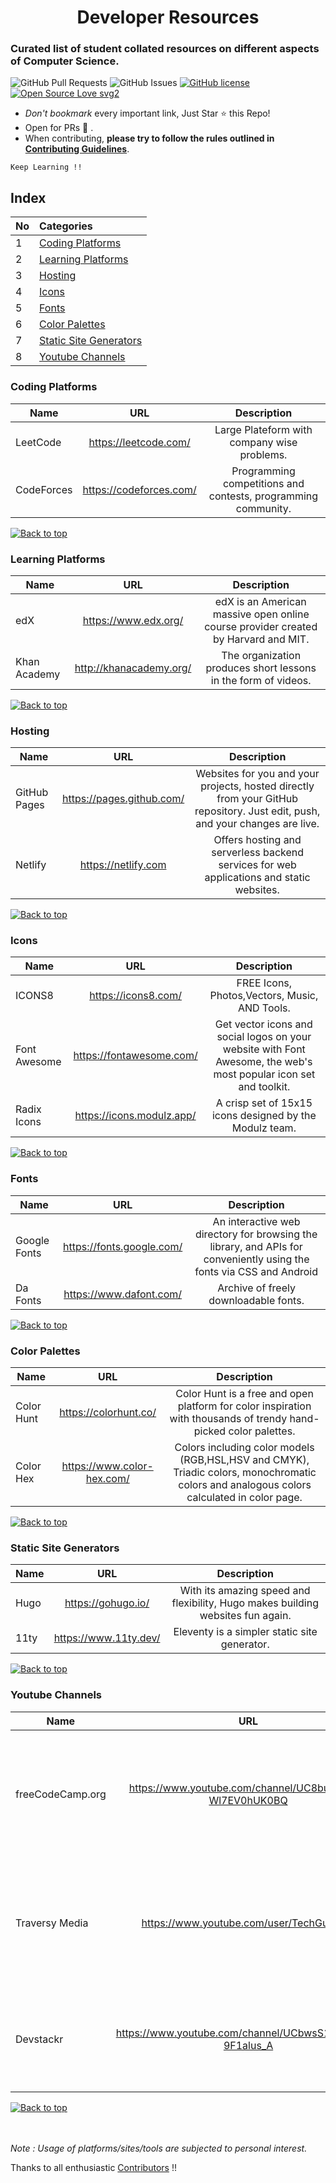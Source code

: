 # <center> Developer Resources </center> 
### Curated list of student collated resources on different aspects of Computer Science.


 ![GitHub Pull Requests](https://img.shields.io/github/issues-pr/developer-student-clubs/dev-resources)
 ![GitHub Issues](https://img.shields.io/github/issues/developer-student-clubs/dev-resources?color=success)
 [![GitHub license](https://img.shields.io/github/license/Naereen/StrapDown.js.svg)](https://github.com/developer-student-clubs/dev-resources/blob/master/LICENSE)
 [![Open Source Love svg2](https://badges.frapsoft.com/os/v2/open-source.svg?v=103)](https://github.com/ellerbrock/open-source-badges/)

- *Don't bookmark* every important link, Just Star :star: this Repo!
- Open for PRs :rocket: .
- When contributing, **please try to follow the rules outlined in [Contributing Guidelines](https://github.com/developer-student-clubs/dev-resources/blob/master/CONTRIBUTING.md)**.

```Keep Learning !! ```

## Index 

| No            | Categories    |  
| ------------- |:-------------| 
| 1             | [Coding Platforms](https://github.com/developer-student-clubs/dev-resources/#coding-platforms) |
| 2             | [Learning Platforms](https://github.com/developer-student-clubs/dev-resources/#learning-platforms) |
| 3             | [Hosting](https://github.com/developer-student-clubs/dev-resources/#hosting) |
| 4             | [Icons](#icons) |
| 5             | [Fonts](#fonts) |
| 6             | [Color Palettes](#color-palettes) |
| 7             | [Static Site Generators](#static-site-generators) |
| 8             | [Youtube Channels](#youtube-channels) |

### Coding Platforms

| Name          | URL           | Description |
| ------------- |:-------------:| :-----: |
| LeetCode      | https://leetcode.com/ | Large Plateform with company wise problems. |
| CodeForces    | https://codeforces.com/ |  Programming competitions and contests, programming community.  |


[![Back to top](https://img.shields.io/badge/Back%20to%20top-blue?style=flat)](#index)

### Learning Platforms

| Name          | URL           | Description |
| ------------- |:-------------:| :-----:|
|  edX    | https://www.edx.org/ | edX is an American massive open online course provider created by Harvard and MIT. |
|  Khan Academy   | http://khanacademy.org/ | The organization produces short lessons in the form of videos. |

[![Back to top](https://img.shields.io/badge/Back%20to%20top-blue?style=flat)](#index)

### Hosting

| Name          | URL           | Description |
| ------------- |:-------------:| :-----:|
| GitHub Pages | https://pages.github.com/ | Websites for you and your projects, hosted directly from your GitHub repository. Just edit, push, and your changes are live. |
| Netlify | https://netlify.com  | Offers hosting and serverless backend services for web applications and static websites. 
 
[![Back to top](https://img.shields.io/badge/Back%20to%20top-blue?style=flat)](#index)

### Icons

| Name          | URL           | Description |
| ------------- |:-------------:| :-----:|
| ICONS8 | https://icons8.com/  | FREE Icons, Photos,Vectors, Music, AND Tools. |
| Font Awesome | https://fontawesome.com/ | Get vector icons and social logos on your website with Font Awesome, the web's most popular icon set and toolkit. |
| Radix Icons | https://icons.modulz.app/ | A crisp set of 15x15 icons designed by the Modulz team. |

[![Back to top](https://img.shields.io/badge/Back%20to%20top-blue?style=flat)](#index)

### Fonts

| Name          | URL           | Description |
| ------------- |:-------------:| :-----:|
| Google Fonts | https://fonts.google.com/ | An interactive web directory for browsing the library, and APIs for conveniently using the fonts via CSS and Android |
| Da Fonts  | https://www.dafont.com/ | Archive of freely downloadable fonts. |



[![Back to top](https://img.shields.io/badge/Back%20to%20top-blue?style=flat)](#index)

### Color Palettes

| Name          | URL           | Description |
| ------------- |:-------------:| :-----:|
| Color Hunt | https://colorhunt.co/  | Color Hunt is a free and open platform for color inspiration with thousands of trendy hand-picked color palettes. |
| Color Hex | https://www.color-hex.com/ | Colors including color models (RGB,HSL,HSV and CMYK), Triadic colors, monochromatic colors and analogous colors calculated in color page. |

[![Back to top](https://img.shields.io/badge/Back%20to%20top-blue?style=flat)](#index)

### Static Site Generators

| Name          | URL           | Description |
| ------------- |:-------------:| :-----:|
|   Hugo  | https://gohugo.io/ | With its amazing speed and flexibility, Hugo makes building websites fun again. |
| 11ty |  https://www.11ty.dev/ | Eleventy is a simpler static site generator. |


[![Back to top](https://img.shields.io/badge/Back%20to%20top-blue?style=flat)](#index)

### Youtube Channels

| Name          | URL           | Description |
| ------------- |:-------------:| :-----:|
| freeCodeCamp.org | https://www.youtube.com/channel/UC8butISFwT-Wl7EV0hUK0BQ | One of the best youtube channels on youtube to learn and understand programming languages ans new technologies |
| Traversy Media | https://www.youtube.com/user/TechGuyWeb | This the one of the best youtube channels to learn and master Web Development, more focused on JaVaScript |
| Devstackr | https://www.youtube.com/channel/UCbwsS1m4Hib6R-9F1alus_A | Tutorial series to build real world applications from scratch with Angular and Node.js. |

[![Back to top](https://img.shields.io/badge/Back%20to%20top-blue?style=flat)](#index)


<br/><br/>
*Note : Usage of platforms/sites/tools are subjected to personal interest.* 

Thanks to all enthusiastic [Contributors](https://github.com/developer-student-clubs/dev-resources/graphs/contributors) !!

